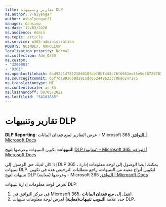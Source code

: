 ```yaml
---
title: تقارير وتنبيهات DLP
ms.author: v-aiyengar
author: AshaIyengar21
manager: dansimp
ms.date: 12/03/2020
ms.audience: Admin
ms.topic: article
ms.service: o365-administration
ROBOTS: NOINDEX, NOFOLLOW
localization_priority: Normal
ms.collection: Adm_O365
ms.custom:
- "3200001"
- "8261"
ms.openlocfilehash: 6ad924147812186610fdef8bf443c76f6663ec35e5e38720783fd4b0369bc579
ms.sourcegitcommit: b5f7da89a650d2915dc652449623c78be6247175
ms.translationtype: MT
ms.contentlocale: ar-SA
ms.lasthandoff: 08/05/2021
ms.locfileid: "54101865"
---
```

# <a name="dlp-reporting-and-alerts"></a>تقارير وتنبيهات DLP

**DLP Reporting**: عرض التقارير لمنع فقدان البيانات - Microsoft 365 [التوافق | Microsoft Docs](https://docs.microsoft.com/microsoft-365/compliance/view-the-dlp-reports?view=o365-worldwide&preserve-view=true)

**التنبيهات**: تكوين التنبيهات وعرضها لنهج [DLP (معاينة) - Microsoft 365 التوافق | Microsoft Docs](https://docs.microsoft.com/microsoft-365/compliance/dlp-configure-view-alerts-policies?view=o365-worldwide&preserve-view=true)

 إذا كان لديك حق الوصول إلى DLP 365 ، يمكنك أيضا الوصول إلى لوحة معلومات إدارة تنبيهات DLP.  لتكوين أنواع معينة من التنبيهات، راجع متطلبات الترخيص هذه في تكوين تنبيهات لنهج DLP (معاينة) وعرضها - Microsoft 365 [التوافق | Microsoft Docs](https://docs.microsoft.com/microsoft-365/compliance/dlp-configure-view-alerts-policies?view=o365-worldwide#licensing-for-alert-configuration-options&preserve-view=true)

لعرض لوحة معلومات إدارة تنبيهات DLP:

1. في مركز التوافق في Microsoft 365، انتقل إلى **منع فقدان البيانات**.
1. حدد علامة **التبويب تنبيهات(معاينة)** لعرض لوحة معلومات تنبيهات DLP.